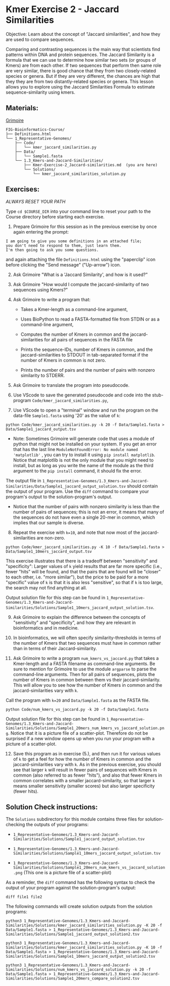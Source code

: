 # Kmer Exercise 2 - Jaccard Similarities

Objective: Learn about the concept of "Jaccard similarities", and how they are used to compare sequences.

Comparing and contrasting sequences is the main way that scientists find patterns within DNA and protein sequences. The Jaccard Similarity is a formula that we can use to determine how similar two sets (or groups of Kmers) are from each other. If two sequences that perform then same role are very similar, there is good chance that they from two closely-related species or genera. But if they are very different, the chances are high that they they are from two distantly-related species or genera. This lesson allows you to explore using the Jaccard Similarities Formula to estimate sequence-similarity using kmers.

## Materials: 

[Grimoire](https://chat.openai.com/g/g-n7Rs0IK86-grimoire)

```
FIG-Bioinformatics-Course/
├── Definitions.html
└── 1_Representative-Genomes/
    ├── Code/
    │   └── kmer_jaccard_similarities.py
    ├── Data/
    │   └── Sample1.fasta
    └── 1.3_Kmers-and-Jaccard-Similarities/
        ├── Kmer-Exercise-2_Jaccard-similarities.md  (you are here)
        └── Solutions/
            └── kmer_jaccard_similarities_solution.py
```

## Exercises:

*ALWAYS RESET YOUR PATH* 

Type `cd $COURSE_DIR` into your command line to reset your path to the Course directory before starting each exercise.

1. Prepare Grimoire for this session as in the previous exercise by once again entering the prompt:

```
I am going to give you some definitions in an attached file;
you don't need to respond to them, just learn them.
I'm then going to ask you some questions.
```

and again attaching the file `Definitions.html` using the "paperclip" icon before clicking the "Send message" ("Up-arrow") icon.

2. Ask Grimoire "What is a 'Jaccard Similarity', and how is it used?"

3. Ask Grimoire "How would I compute the jaccard-similarity of two sequences using Kmers?"

4. Ask Grimoire to write a program that:

    * Takes a Kmer-length as a command-line argument,

    * Uses BioPython to read a FASTA-formatted file from STDIN or as a command-line argument,

    * Computes the number of Kmers in common and the jaccard-similarities for all pairs of sequences in the FASTA file

    * Prints the sequence-IDs, number of Kmers in common, and the jaccard-similarities to STDOUT in tab-separated format if the number of Kmers in common is not zero.

    * Prints the number of pairs and the number of pairs with nonzero similarity to STDERR.

5. Ask Grimoire to translate the program into pseudocode.

6. Use VScode to save the generated pseudocode and code into the stub-program `Code/kmer_jaccard_similarities.py`,

7. Use VScode to open a "terminal" window and run the program on the data-file `Sample1.fasta` using '20' as the value of `k`:

```
python Code/kmer_jaccard_similarities.py -k 20 -f Data/Sample1.fasta > Data/Sample1_jaccard_output.tsv
```
* Note: Sometimes Grimoire will generate code that uses a module of python that might not be installed on your system. If you get an error that has the last line `ModuleNotFoundError: No module named 'matplotlib'` , you can try to install it using `pip install matplotlib`. Notice that matplotlib is not the only module that you might need to install, but as long as you write the name of the module as the third argument to the `pip install` command, it should fix the error.

The output file in `1_Representative-Genomes/1.3_Kmers-and-Jaccard-Similarities/Data/Sample1_jaccard_output_solution.tsv` should contain the output of your program. Use the `diff` command to compare your program's output to the solution-program's output.

* Notice that the number of pairs with nonzero similarity is less than the number of pairs of sequences; this is not an error, it means that many of the sequences do not have even a single 20-mer in common, which implies that our sample is diverse.

8. Repeat the exercise with `k=10`, and note that now most of the jaccard-similarities are non-zero.

```
python Code/kmer_jaccard_similarities.py -K 10 -f Data/Sample1.fasta > Data/Sample1_10mers_jaccard_output.tsv
```

This exercise illustrates that there is a tradeoff between "sensitivity" and "specificity": Larger values of `k` yield results that are far more specific (i.e., fewer "hits" will be found, and that the pairs that are found will be "closer" to each other, i.e. "more similar"), but the price to be paid for a more "specific" value of `k` is that it is also less "sensitive", so that if `k` is too large, the search may not find anything at all.

Output solution file for this step can be found in `1_Representative-Genomes/1.3_Kmers-and-Jaccard-Similarities/Solutions/Sample1_10mers_jaccard_output_solution.tsv`. 

9. Ask Grimoire to explain the difference between the concepts of "sensitivity" and "specificity", and how they are relevant in bioinformatics and in medicine.

10. In bioinformatics, we will often specify similarity-thresholds in terms of the number of Kmers that two sequences must have in common rather than in terms of their Jaccard-similarity.

11. Ask Grimoire to write a program `num_kmers_vs_jaccard.py` that takes a Kmer-length and a FASTA filename as command-line arguments. Be sure to mention for Grimoire to use the module `argparse` to parse the command-line arguments. Then for all pairs of sequences, plots the number of Kmers in common between them vs their jaccard-similarity. This will allow you to see how the number of Kmers in common and the jaccard-similarities vary with `k`.

Call the program with `k=20` and `Data/Sample1.fasta` as the FASTA file.
```
python Code/num_kmers_vs_jaccard.py -k 20 -f Data/Sample1.fasta
```
Output solution file for this step can be found in `1_Representative-Genomes/1.3_Kmers-and-Jaccard-Similarities/Solutions/Sample1_20mers_num_kmers_vs_jaccard_solution.png`. Notice that it is a picture file of a scatter-plot. Therefore do not be surprised if a new window opens up when you run your program with a picture of a scatter-plot.

12. Save this program as in exercise (5.), and then run it for various values of `k` to get a feel for how the number of Kmers in common and the jaccard-similarities vary with `k`. As in the previous exercise, you should see that larger `k` will result in fewer pairs of sequences with Kmers in common (also referred to as fewer "hits"), and also that fewer Kmers in common correlates with a smaller jaccard-similarity, so that larger `k` means smaller sensitivity (smaller scores) but also larger specificity (fewer hits).

## Solution Check instructions:

The `Solutions` subdirectory for this module contains three files for solution-checking the outputs of your programs:

* `1_Representative-Genomes/1.3_Kmers-and-Jaccard-Similarities/Solutions/Sample1_jaccard_output_solution.tsv`

* `1_Representative-Genomes/1.3_Kmers-and-Jaccard-Similarities/Solutions/Sample1_10mers_jaccard_output_solution.tsv`

* `1_Representative-Genomes/1.3_Kmers-and-Jaccard-Similarities/Solutions/Sample1_20mers_num_kmers_vs_jaccard_solution.png` (This one is a picture file of a scatter-plot)

As a reminder, the `diff` command has the following syntax to check the output of your program against the solution-program's output:

```
diff file1 file2
```

The following commands will create solution outputs from the solution programs:

```
python3 1_Representative-Genomes/1.3_Kmers-and-Jaccard-Similarities/Solutions/kmer_jaccard_similarities_solution.py -K 20 -f Data/Sample1.fasta > 1_Representative-Genomes/1.3_Kmers-and-Jaccard-Similarities/Solutions/Sample1_jaccard_output_solution2.tsv

python3 1_Representative-Genomes/1.3_Kmers-and-Jaccard-Similarities/Solutions/kmer_jaccard_similarities_solution.py -K 10 -f Data/Sample1.fasta > 1_Representative-Genomes/1.3_Kmers-and-Jaccard-Similarities/Solutions/Sample1_10mers_jaccard_output_solution2.tsv

python3 1_Representative-Genomes/1.3_Kmers-and-Jaccard-Similarities/Solutions/num_kmers_vs_jaccard_solution.py -k 20 -f Data/Sample1.fasta > 1_Representative-Genomes/1.3_Kmers-and-Jaccard-Similarities/Solutions/Sample1_20mers_compare_solution2.tsv
```
 
